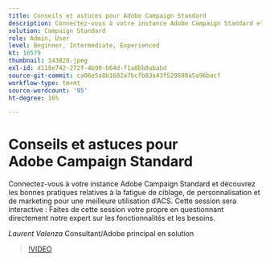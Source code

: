 ```yaml
---
title: Conseils et astuces pour Adobe Campaign Standard
description: Connectez-vous à votre instance Adobe Campaign Standard et découvrez les bonnes pratiques relatives à la fatigue de ciblage, de personnalisation et de marketing pour une meilleure utilisation de A.. (Les descriptions doivent comporter entre 60 et 160 caractères).
solution: Campaign Standard
role: Admin, User
level: Beginner, Intermediate, Experienced
kt: 10579
thumbnail: 343828.jpeg
exl-id: d118e742-272f-4b90-b64d-f1a8bb8ababd
source-git-commit: ca06e5a8b1602a7bcfb83a43f529680a5a96bacf
workflow-type: tm+mt
source-wordcount: '95'
ht-degree: 16%

---
```


# Conseils et astuces pour Adobe Campaign Standard

Connectez-vous à votre instance Adobe Campaign Standard et découvrez les bonnes pratiques relatives à la fatigue de ciblage, de personnalisation et de marketing pour une meilleure utilisation d’ACS. Cette session sera interactive : Faites de cette session votre propre en questionnant directement notre expert sur les fonctionnalités et les besoins.

*Laurent Valenza* Consultant/Adobe principal en solution

>[!VIDEO](https://video.tv.adobe.com/v/343828/?quality=12&learn=on)
